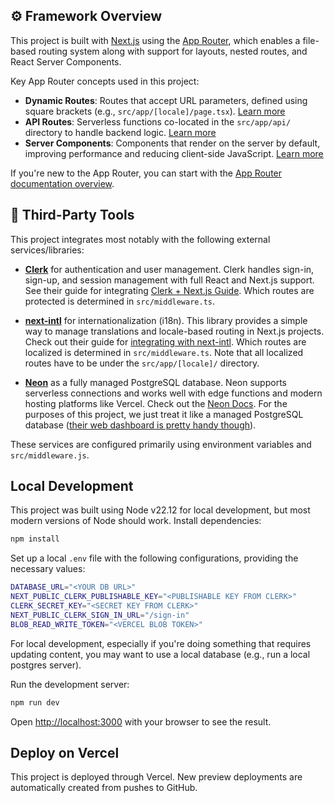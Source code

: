 ## ⚙️ Framework Overview

This project is built with [Next.js](https://nextjs.org/) using the [App Router](https://nextjs.org/docs/app), which enables a file-based routing system along with support for layouts, nested routes, and React Server Components.

Key App Router concepts used in this project:

- **Dynamic Routes**: Routes that accept URL parameters, defined using square brackets (e.g., `src/app/[locale]/page.tsx`). [Learn more](https://nextjs.org/docs/app/building-your-application/routing/dynamic-routes)
- **API Routes**: Serverless functions co-located in the `src/app/api/` directory to handle backend logic. [Learn more](https://nextjs.org/docs/app/building-your-application/routing/api-routes)
- **Server Components**: Components that render on the server by default, improving performance and reducing client-side JavaScript. [Learn more](https://nextjs.org/docs/app/building-your-application/rendering/server-components)

If you're new to the App Router, you can start with the [App Router documentation overview](https://nextjs.org/docs/app/building-your-application/routing).

## 🔌 Third-Party Tools

This project integrates most notably with the following external services/libraries:

- **[Clerk](https://clerk.com/)** for authentication and user management. Clerk handles sign-in, sign-up, and session management with full React and Next.js support. See their guide for integrating [Clerk + Next.js Guide](https://clerk.com/docs/quickstarts/nextjs). Which routes are protected is determined in `src/middleware.ts`.

- **[next-intl](https://next-intl-docs.vercel.app/)** for internationalization (i18n). This library provides a simple way to manage translations and locale-based routing in Next.js projects. Check out their guide for [integrating with next-intl](https://next-intl-docs.vercel.app/getting-started/app-router). Which routes are localized is determined in `src/middleware.ts`. Note that all localized routes have to be under the `src/app/[locale]/` directory.

- **[Neon](https://neon.tech/)** as a fully managed PostgreSQL database. Neon supports serverless connections and works well with edge functions and modern hosting platforms like Vercel. Check out the [Neon Docs](https://neon.tech/docs/introduction). For the purposes of this project, we just treat it like a managed PostgreSQL database ([their web dashboard is pretty handy though](https://console.neon.tech/)).

These services are configured primarily using environment variables and `src/middleware.js`.

## Local Development

This project was built using Node v22.12 for local development, but most modern versions of Node should work. Install dependencies:

```bash
npm install
```

Set up a local `.env` file with the following configurations, providing the necessary values:

```bash
DATABASE_URL="<YOUR DB URL>"
NEXT_PUBLIC_CLERK_PUBLISHABLE_KEY="<PUBLISHABLE KEY FROM CLERK>"
CLERK_SECRET_KEY="<SECRET KEY FROM CLERK>"
NEXT_PUBLIC_CLERK_SIGN_IN_URL="/sign-in"
BLOB_READ_WRITE_TOKEN="<VERCEL BLOB TOKEN>"
```

For local development, especially if you're doing something that requires updating content, you may want to use a local database (e.g., run a local postgres server).

Run the development server:

```bash
npm run dev
```

Open [http://localhost:3000](http://localhost:3000) with your browser to see the result.

## Deploy on Vercel

This project is deployed through Vercel. New preview deployments are automatically created from pushes to GitHub.
